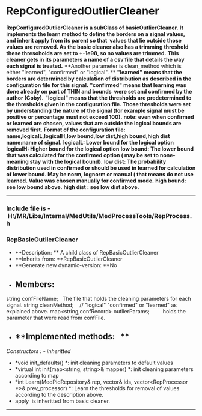 # RepConfiguredOutlierCleaner
**RepConfiguredOutlierCleaner is a subClass of basicOutlierCleaner.**
**It implements the learn method to define the borders on a signal values, and inherit apply from its parent so that  values that lie outside those values are removed. As the basic cleaner also has a trimming threshold these thresoholds are set to +-1e98, so no values are trimmed.**
**This cleaner gets in its parameters a name of a csv file that details the way each signal is treated.**
**Another parameter is clean_method which is either "learned", "confirmed" or "logical". **
**"learned" means that the borders are determined by calculation of distribution as described in the configuration file for this signal.**
**"confirmed" means that learning was done already on part of THIN and bounds  were set and confirmed by the author (Coby).**
**"logical" means that the thresholds are predetermined to the thresholds given in the configuration file. Those thresholds were set by understanding the nature of the signal (for example signal must be positive or percentage must not exceed 100).**
**note: even when confirmed or learned are chosen, values that are outside the logical bounds are removed first.**
**Format of the configuration file:**
**name,logicalL,logicalH,low bound,low dist,high bound,high dist**
**name:name of signal.**
**logicalL: Lower bound for the logical option**
**logicalH: Higher bound for the logical option**
**low bound: The lower bound that was calculated for the confirmed option ( may be set to none- meaning stay with the logical bound).**
**low dist: The probability distribution used in confirmed or should be used in learned for calculation of lower bound. May be norm, lognorm or manual ( that means do not use learned. Value was chosen manually for confirmed mode.**
**high bound: see low bound above.**
**high dist : see low dist above.**
****
### Include file is - H:/MR/Libs/Internal/MedUtils/MedProcessTools/RepProcess.h
### RepBasicOutlierCleaner
- **Description: ** A child class of RepBasicOutlierCleaner
- **Inherits from: **RepBasicOutlierCleaner
- **Generate new dynamic-version: **No
- **Members:**
  - 
string confFileName;   The file that holds the cleaning parameters for each signal.
 string cleanMethod;    // "logical" "confirmed" or "learned" as explained above.
 map<string,confRecord> outlierParams;         holds the parameter that were read from confFile.
- **Implemented methods:   **
  - 
*Constructors :*
    - 
*inheritted*
  - *void init_defaults() *: init cleaning parameters to default values
  - *virtual int init(map<string, string>& mapper) *: init cleaning parameters according to map
  - *int Learn(MedPidRepository& rep, vector<int>& ids, vector<RepProcessor *>& prev_processor) *: Learn the thresholds for removal of values according to the description above.
  - apply  is inheritted from basic cleaner.
****
 
 
